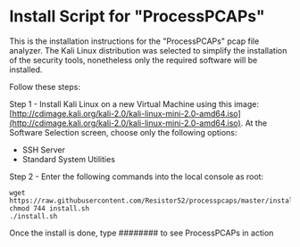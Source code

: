 # Install Script for "ProcessPCAPs"
This is the installation instructions for the "ProcessPCAPs" pcap file analyzer.  The Kali Linux distribution was selected to simplify the installation of the security tools, nonetheless only the required software will be installed.

Follow these steps:

Step 1 - Install Kali Linux on a new Virtual Machine using this image: [http://cdimage.kali.org/kali-2.0/kali-linux-mini-2.0-amd64.iso](http://cdimage.kali.org/kali-2.0/kali-linux-mini-2.0-amd64.iso).  At the Software Selection screen, choose only the following options:

* SSH Server
* Standard System Utilities

Step 2 - Enter the following commands into the local console as root:

    wget https://raw.githubusercontent.com/Resistor52/processpcaps/master/install/install.sh
    chmod 744 install.sh
	./install.sh

Once the install is done, type ######## to see ProcessPCAPs in action
